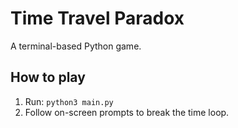 # Time Travel Paradox
A terminal-based Python game.  
## How to play  
1. Run: `python3 main.py`  
2. Follow on-screen prompts to break the time loop.  
